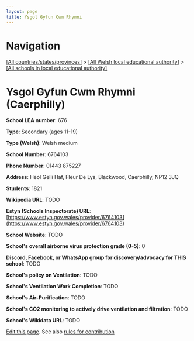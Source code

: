 ```yaml
---
layout: page
title: Ysgol Gyfun Cwm Rhymni
---
```

# Navigation

[[All countries/states/provinces]](../../..) > [[All Welsh local educational authority]](../..) > [[All schools in local educational authority]](..)

# Ysgol Gyfun Cwm Rhymni (Caerphilly)

**School LEA number**: 676

**Type**: Secondary (ages 11-19)

**Type (Welsh)**: Welsh medium

**School Number**: 6764103

**Phone Number**: 01443 875227

**Address**: Heol Gelli Haf, Fleur De Lys, Blackwood, Caerphilly, NP12 3JQ

**Students**: 1821

**Wikipedia URL**: TODO

**Estyn (Schools Inspectorate) URL**: [https://www.estyn.gov.wales/provider/6764103](https://www.estyn.gov.wales/provider/6764103)

**School Website**: TODO

**School's overall airborne virus protection grade (0-5)**: 0

**Discord, Facebook, or WhatsApp group for discovery/advocacy for THIS school**: TODO

**School's policy on Ventilation**: TODO

**School's Ventilation Work Completion**: TODO

**School's Air-Purification**: TODO

**School's CO2 monitoring to actively drive ventilation and filtration**: TODO

**School's Wikidata URL**: TODO




[Edit this page](https://github.com/VentilationProject/Wales/edit/prif/./Caerphilly/Ysgol_Gyfun_Cwm_Rhymni.md). See also [rules for contribution](../../../contribution-rules/)